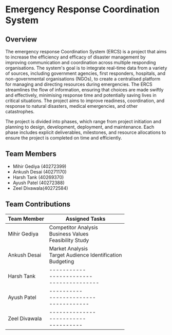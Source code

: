 # Emergency Response Coordination System

## Overview
The emergency response Coordination System (ERCS) is a project that aims to increase the efficiency and efficacy of disaster management by improving communication and coordination across multiple responding organisations. The system's goal is to integrate real-time data from a variety of sources, including government agencies, first responders, hospitals, and non-governmental organisations (NGOs), to create a centralised platform for managing and directing resources during emergencies. The ERCS streamlines the flow of information, ensuring that choices are made swiftly and effectively, minimising response time and potentially saving lives in critical situations. The project aims to improve readiness, coordination, and response to natural disasters, medical emergencies, and other catastrophes.

The project is divided into phases, which range from project initiation and planning to design, development, deployment, and maintenance. Each phase includes explicit deliverables, milestones, and resource allocations to ensure the project is completed on time and efficiently.

## Team Members
- Mihir Gediya (40272399)
- Ankush Desai (40271170)
- Harsh Tank   (40269370)
- Ayush Patel  (40272388)
- Zeel Divawala(40272584)


## Team Contributions

| **Team Member**    | **Assigned Tasks** |
| -------- | ------- |
| Mihir Gediya  | Competitor Analysis<br> Business Values <br>  Feasibility Study |
| Ankush Desai |  Market Analysis <br> Target Audience Identification <br> Budgeting    |
| Harsh Tank    | ----------- <br>------------- <br> ---------------   |
| Ayush Patel    | ---------- <br> -------------- <br>------------   |
| Zeel Divawala    | -------------- <br>----------- <br>----------   |

